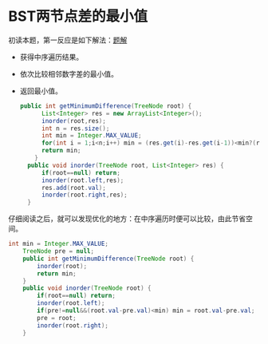 # BST两节点差的最小值

初读本题，第一反应是如下解法：[题解](https://leetcode-cn.com/problems/minimum-absolute-difference-in-bst/solution/er-cha-sou-suo-shu-de-zui-xiao-jue-dui-chai-by-lee/)

+ 获得中序遍历结果。

+ 依次比较相邻数字差的最小值。

+ 返回最小值。

  ```java
  public int getMinimumDifference(TreeNode root) {
  		List<Integer> res = new ArrayList<Integer>();
  		inorder(root,res);
  		int n = res.size();
  		int min = Integer.MAX_VALUE;
  		for(int i = 1;i<n;i++) min = (res.get(i)-res.get(i-1))<min?(res.get(i)-res.get(i-1)):min;
  		return min;
      }
  	public void inorder(TreeNode root, List<Integer> res) {
  		if(root==null) return;
  		inorder(root.left,res);
  		res.add(root.val);
  		inorder(root.right,res);
  	}
  ```

  

仔细阅读之后，就可以发现优化的地方：在中序遍历时便可以比较，由此节省空间。

```java
int min = Integer.MAX_VALUE;
	TreeNode pre = null;
	public int getMinimumDifference(TreeNode root) {
		inorder(root);
		return min;
    }
	public void inorder(TreeNode root) {
		if(root==null) return;
		inorder(root.left);
		if(pre!=null&&(root.val-pre.val)<min) min = root.val-pre.val;
        pre = root;
		inorder(root.right);
	}
```

